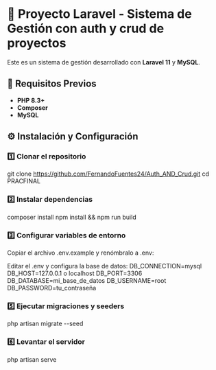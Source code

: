 # 🚀 Proyecto Laravel - Sistema de Gestión con auth y crud de proyectos

Este es un sistema de gestión desarrollado con **Laravel 11** y **MySQL**.

## 📌 Requisitos Previos

- **PHP 8.3+**
- **Composer**
- **MySQL** 

## ⚙️ Instalación y Configuración

### 1️⃣ Clonar el repositorio  

git clone https://github.com/FernandoFuentes24/Auth_AND_Crud.git
cd PRACFINAL

### 2️⃣ Instalar dependencias
composer install
npm install && npm run build

### 3️⃣ Configurar variables de entorno
Copiar el archivo .env.example y renómbralo a .env:

Editar el .env y configura la base de datos:
DB_CONNECTION=mysql
DB_HOST=127.0.0.1 o localhost
DB_PORT=3306 
DB_DATABASE=mi_base_de_datos
DB_USERNAME=root
DB_PASSWORD=tu_contraseña

### 5️⃣ Ejecutar migraciones y seeders

php artisan migrate --seed

### 6️⃣ Levantar el servidor
php artisan serve